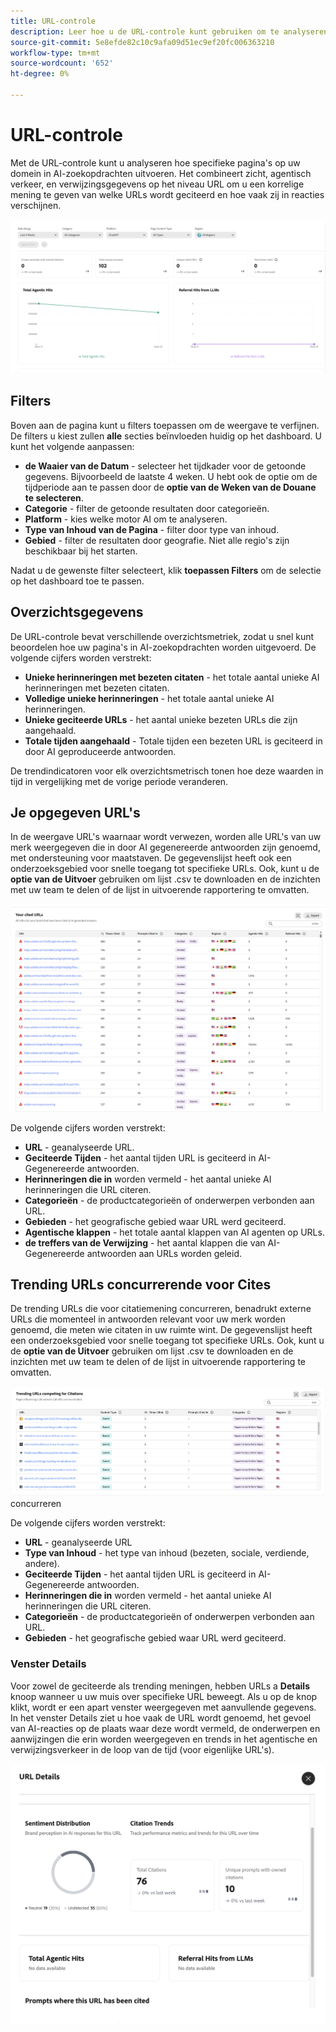 ```yaml
---
title: URL-controle
description: Leer hoe u de URL-controle kunt gebruiken om te analyseren hoe specifieke pagina's op uw domein in AI-zoekopdrachten uitvoeren.
source-git-commit: 5e8efde82c10c9afa09d51ec9ef20fc006363210
workflow-type: tm+mt
source-wordcount: '652'
ht-degree: 0%

---
```



# URL-controle

Met de URL-controle kunt u analyseren hoe specifieke pagina&#39;s op uw domein in AI-zoekopdrachten uitvoeren. Het combineert zicht, agentisch verkeer, en verwijzingsgegevens op het niveau URL om u een korrelige mening te geven van welke URLs wordt geciteerd en hoe vaak zij in reacties verschijnen.

![&#x200B; Inspecteur URL &#x200B;](/help/dashboards/assets/url-insp.png)

## Filters

Boven aan de pagina kunt u filters toepassen om de weergave te verfijnen. De filters u kiest zullen **alle** secties beïnvloeden huidig op het dashboard. U kunt het volgende aanpassen:

* **de Waaier van de Datum** - selecteer het tijdkader voor de getoonde gegevens. Bijvoorbeeld de laatste 4 weken. U hebt ook de optie om de tijdperiode aan te passen door de **optie van de Weken van de Douane te selecteren**.
* **Categorie** - filter de getoonde resultaten door categorieën.
* **Platform** - kies welke motor AI om te analyseren.
* **Type van Inhoud van de Pagina** - filter door type van inhoud.
* **Gebied** - filter de resultaten door geografie. Niet alle regio&#39;s zijn beschikbaar bij het starten.

Nadat u de gewenste filter selecteert, klik **toepassen Filters** om de selectie op het dashboard toe te passen.

## Overzichtsgegevens

De URL-controle bevat verschillende overzichtsmetriek, zodat u snel kunt beoordelen hoe uw pagina&#39;s in AI-zoekopdrachten worden uitgevoerd. De volgende cijfers worden verstrekt:

* **Unieke herinneringen met bezeten citaten** - het totale aantal unieke AI herinneringen met bezeten citaten.
* **Volledige unieke herinneringen** - het totale aantal unieke AI herinneringen.
* **Unieke geciteerde URLs** - het aantal unieke bezeten URLs die zijn aangehaald.
* **Totale tijden aangehaald** - Totale tijden een bezeten URL is geciteerd in door AI geproduceerde antwoorden.
<!-- * **Total agentic hits** - The total number of hits from AI agents on your URLs.
* **Referral hits from LLMs** - The total number of hits directed from AI-generated answers to your URLs.-->

De trendindicatoren voor elk overzichtsmetrisch tonen hoe deze waarden in tijd in vergelijking met de vorige periode veranderen.

## Je opgegeven URL&#39;s

In de weergave URL&#39;s waarnaar wordt verwezen, worden alle URL&#39;s van uw merk weergegeven die in door AI gegenereerde antwoorden zijn genoemd, met ondersteuning voor maatstaven. De gegevenslijst heeft ook een onderzoeksgebied voor snelle toegang tot specifieke URLs. Ook, kunt u de **optie van de Uitvoer** gebruiken om lijst .csv te downloaden en de inzichten met uw team te delen of de lijst in uitvoerende rapportering te omvatten.

![&#x200B; Bewerkte URLs &#x200B;](/help/dashboards/assets/cited-urls.png)

De volgende cijfers worden verstrekt:

* **URL** - geanalyseerde URL.
* **Geciteerde Tijden** - het aantal tijden URL is geciteerd in AI-Gegenereerde antwoorden.
* **Herinneringen die in** worden vermeld - het aantal unieke AI herinneringen die URL citeren.
* **Categorieën** - de productcategorieën of onderwerpen verbonden aan URL.
* **Gebieden** - het geografische gebied waar URL werd geciteerd.
* **Agentische klappen** - het totale aantal klappen van AI agenten op URLs.
* **de treffers van de Verwijzing** - het aantal klappen die van AI-Gegenereerde antwoorden aan URLs worden geleid.

## Trending URLs concurrerende voor Cites

De trending URLs die voor citatiemening concurreren, benadrukt externe URLs die momenteel in antwoorden relevant voor uw merk worden genoemd, die meten wie citaten in uw ruimte wint. De gegevenslijst heeft een onderzoeksgebied voor snelle toegang tot specifieke URLs. Ook, kunt u de **optie van de Uitvoer** gebruiken om lijst .csv te downloaden en de inzichten met uw team te delen of de lijst in uitvoerende rapportering te omvatten.

![&#x200B; het Trending URLs die voor Cites &#x200B;](/help/dashboards/assets/trend-url.png) concurreren

De volgende cijfers worden verstrekt:

* **URL** - geanalyseerde URL
* **Type van Inhoud** - het type van inhoud (bezeten, sociale, verdiende, andere).
* **Geciteerde Tijden** - het aantal tijden URL is geciteerd in AI-Gegenereerde antwoorden.
* **Herinneringen die in** worden vermeld - het aantal unieke AI herinneringen die URL citeren.
* **Categorieën** - de productcategorieën of onderwerpen verbonden aan URL.
* **Gebieden** - het geografische gebied waar URL werd geciteerd.

### Venster Details

Voor zowel de geciteerde als trending meningen, hebben URLs a **Details** knoop wanneer u uw muis over specifieke URL beweegt. Als u op de knop klikt, wordt er een apart venster weergegeven met aanvullende gegevens. In het venster Details ziet u hoe vaak de URL wordt genoemd, het gevoel van AI-reacties op de plaats waar deze wordt vermeld, de onderwerpen en aanwijzingen die erin worden weergegeven en trends in het agentische en verwijzingsverkeer in de loop van de tijd (voor eigenlijke URL&#39;s).

![&#x200B; Venster van Details &#x200B;](/help/dashboards/assets/details-url.png)
